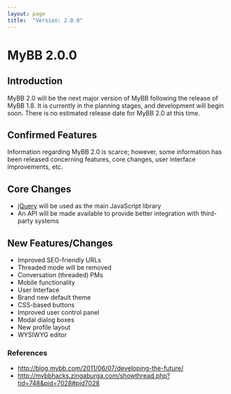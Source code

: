 ```yaml
---
layout: page
title:  "Version: 2.0.0"
---
```

# MyBB 2.0.0

## Introduction

MyBB 2.0 will be the next major version of MyBB following the release of MyBB 1.8. It is currently in the planning stages, and development will begin soon. There is no estimated release date for MyBB 2.0 at this time.

## Confirmed Features

Information regarding MyBB 2.0 is scarce; however, some information has been released concerning features, core changes, user interface improvements, etc.

## Core Changes

* [jQuery](http://jquery.com/) will be used as the main JavaScript library
* An API will be made available to provide better integration with third-party systems

## New Features/Changes

* Improved SEO-friendly URLs
* Threaded mode will be removed
* Conversation (threaded) PMs
* Mobile functionality
* User Interface
* Brand new default theme
* CSS-based buttons
* Improved user control panel
* Modal dialog boxes
* New profile layout
* WYSIWYG editor

### References

* http://blog.mybb.com/2011/06/07/developing-the-future/
* http://mybbhacks.zingaburga.com/showthread.php?tid=748&pid=7028#pid7028